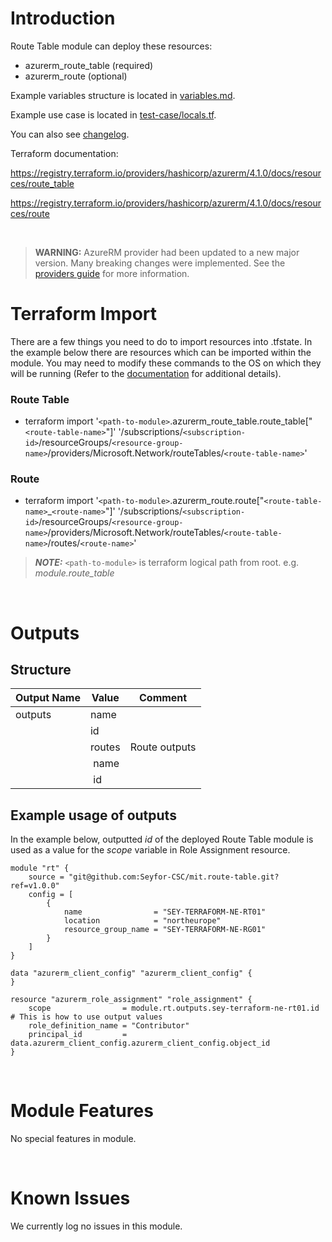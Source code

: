 # Introduction
Route Table module can deploy these resources:
* azurerm_route_table (required)
* azurerm_route (optional)

Example variables structure is located in [variables.md](variables.md).

Example use case is located in [test-case/locals.tf](test-case/locals.tf).

You can also see [changelog](CHANGELOG.md).

Terraform documentation:

https://registry.terraform.io/providers/hashicorp/azurerm/4.1.0/docs/resources/route_table

https://registry.terraform.io/providers/hashicorp/azurerm/4.1.0/docs/resources/route

&nbsp;

> **WARNING:** AzureRM provider had been updated to a new major version. Many breaking changes were implemented. See the [providers guide](https://registry.terraform.io/providers/hashicorp/azurerm/latest/docs/guides/4.0-upgrade-guide) for more information.

# Terraform Import
There are a few things you need to do to import resources into .tfstate. In the example below there are resources which can be imported within the module. You may need to modify these commands to the OS on which they will be running (Refer to the [documentation](https://developer.hashicorp.com/terraform/cli/commands/import#example-import-into-resource-configured-with-for_each) for additional details).
### Route Table
* terraform import '`<path-to-module>`.azurerm_route_table.route_table["`<route-table-name>`"]' '/subscriptions/`<subscription-id>`/resourceGroups/`<resource-group-name>`/providers/Microsoft.Network/routeTables/`<route-table-name>`'
### Route
* terraform import '`<path-to-module>`.azurerm_route.route["`<route-table-name>`_`<route-name>`"]' '/subscriptions/`<subscription-id>`/resourceGroups/`<resource-group-name>`/providers/Microsoft.Network/routeTables/`<route-table-name>`/routes/`<route-name>`'

 > **_NOTE:_** `<path-to-module>` is terraform logical path from root. e.g. _module.route\_table_

&nbsp;

# Outputs
## Structure

| Output Name | Value      | Comment       |
| ----------- | ---------- | ------------- |
| outputs     | name       |               |
|             | id         |               |
|             | routes     | Route outputs |
|             | &nbsp;name |               |
|             | &nbsp;id   |               |


## Example usage of outputs
In the example below, outputted _id_ of the deployed Route Table module is used as a value for the _scope_ variable in Role Assignment resource.
```
module "rt" {
    source = "git@github.com:Seyfor-CSC/mit.route-table.git?ref=v1.0.0"
    config = [
        {
            name                = "SEY-TERRAFORM-NE-RT01"
            location            = "northeurope"
            resource_group_name = "SEY-TERRAFORM-NE-RG01"
        }
    ]
}

data "azurerm_client_config" "azurerm_client_config" {
}

resource "azurerm_role_assignment" "role_assignment" {
    scope                = module.rt.outputs.sey-terraform-ne-rt01.id # This is how to use output values
    role_definition_name = "Contributor"
    principal_id         = data.azurerm_client_config.azurerm_client_config.object_id
}
```

&nbsp;

# Module Features
No special features in module.

&nbsp;

# Known Issues
We currently log no issues in this module.